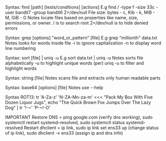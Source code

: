 Syntax: find [path] [tests/conditions] [actions]
E.g find / -type f -size 33c -user bandit7 -group bandit6 2>/dev/null
File size: bytes - c, Kib - k, MiB - M, GiB - G
Notes
locate files based on properties like name, size, permissions, or owner.
/ is to search root
2>/dev/null is to hide denied errors

Syntax: grep [options] "word_or_pattern" [file]
E.g grep "millionth" data.txt
Notes
looks for words inside file
-i to ignore capitalization 
-n to display word line numbering

Syntax: sort [file] | uniq -u
E.g sort data.txt | uniq -u
Notes
sorts file alphabetically 
-u to highlight unique words (per)
uniq -u to filter and highlight words

Syntax: string [file]
Notes
scans file and extracts only human readable parts

Syntax: base64 [options] [file]
Notes
use --help

Syntax ROT13: tr 'A-Za-z' 'N-ZA-Mn-za-m' <<< "Pack My Box With Five Dozen Liquor Jugs", echo "The Quick Brown Fox Jumps Over The Lazy Dog" | tr '\!-~' 'P-~\!-O'

IMPORTANT
Restore DNS = ping google.com (verify dns working), sudo systemctl restart systemd-resolved, sudo systemctl status systemd-resolved
Restart dhclient = ip link, sudo ip link set ens33 up (change status of ip link), sudo dhclient -v ens33 (assign ip and dns info)

